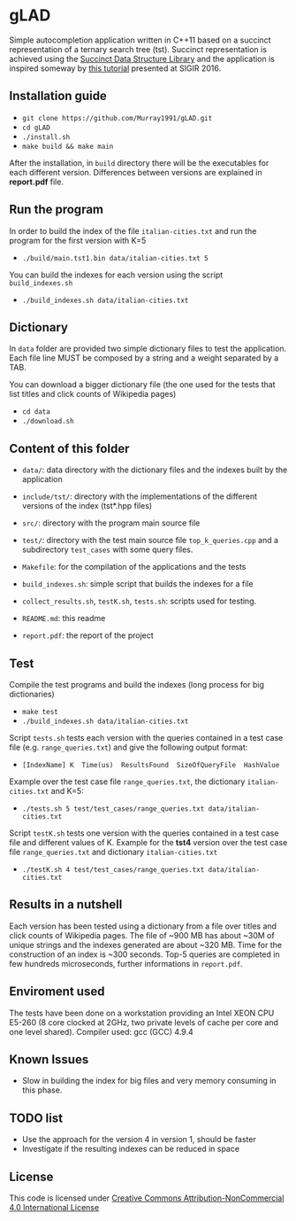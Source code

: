 # gLAD
Simple autocompletion application written in C++11 based on a succinct representation of a ternary search tree (tst). Succinct representation is achieved using the [Succinct Data Structure Library](https://github.com/simongog/sdsl-lite) and the application is inspired someway by [this tutorial](https://github.com/simongog/sigir16-topkcomplete) presented at SIGIR 2016.

## Installation guide
* `git clone https://github.com/Murray1991/gLAD.git`
* `cd gLAD`
* `./install.sh`
* `make build && make main`

After the installation, in `build` directory there will be the executables for each different version. Differences between versions are explained in **report.pdf** file.

## Run the program
In order to build the index of the file `italian-cities.txt` and run the program for the first version with K=5
* `./build/main.tst1.bin data/italian-cities.txt 5`

You can build the indexes for each version using the script `build_indexes.sh`
* `./build_indexes.sh data/italian-cities.txt`

## Dictionary
In `data` folder are provided two simple dictionary files to test the application. Each file line MUST be composed by a string and a weight separated by a TAB. 

You can download a bigger dictionary file (the one used for the tests that list titles and click counts of Wikipedia pages)
* `cd data`
* `./download.sh`

## Content of this folder
* `data/`: data directory with the dictionary files and the indexes built by the application

* `include/tst/`: directory with the implementations of the different versions of the index (tst*.hpp files)

* `src/`: directory with the program main source file

* `test/`: directory with the test main source file `top_k_queries.cpp` and a subdirectory `test_cases` with some query files.

* `Makefile`: for the compilation of the applications and the tests

* `build_indexes.sh`: simple script that builds the indexes for a file

* `collect_results.sh`, `testK.sh`, `tests.sh`: scripts used for testing.

* `README.md`: this readme

* `report.pdf`: the report of the project

## Test
Compile the test programs and build the indexes (long process for big dictionaries)
* `make test`
* `./build_indexes.sh data/italian-cities.txt`

Script `tests.sh` tests each version with the queries contained in a test case file (e.g. `range_queries.txt`) and give the following output format:
* `[IndexName] K  Time(us)  ResultsFound  SizeOfQueryFile  HashValue`

Example over the test case file `range_queries.txt`, the dictionary `italian-cities.txt` and K=5:
* `./tests.sh 5 test/test_cases/range_queries.txt data/italian-cities.txt`

Script `testK.sh` tests one version with the queries contained in a test case file and different values of K. Example for the **tst4** version over the test case file `range_queries.txt` and dictionary `italian-cities.txt`
* `./testK.sh 4 test/test_cases/range_queries.txt data/italian-cities.txt`

## Results in a nutshell
Each version has been tested using a dictionary from a file over titles and click counts of Wikipedia pages. The file of ~900 MB has about ~30M of unique strings and the indexes generated are about ~320 MB. Time for the construction of an index is ~300 seconds. Top-5 queries are completed in few hundreds microseconds, further informations in `report.pdf`.

## Enviroment used
The tests have been done on a workstation providing an Intel XEON CPU E5-260 (8 core clocked at 2GHz, two private levels of cache per core and one level shared). Compiler used: gcc (GCC) 4.9.4

## Known Issues
* Slow in building the index for big files and very memory consuming in this phase.

## TODO list
* Use the approach for the version 4 in version 1, should be faster
* Investigate if the resulting indexes can be reduced in space

## License
This code is licensed under [Creative Commons Attribution-NonCommercial 4.0 International License](https://creativecommons.org/licenses/by-nc/4.0/)
